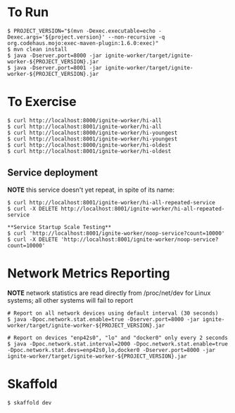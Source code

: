 # To Run

    $ PROJECT_VERSION="$(mvn -Dexec.executable=echo -Dexec.args='${project.version}' --non-recursive -q org.codehaus.mojo:exec-maven-plugin:1.6.0:exec)"
    $ mvn clean install
    $ java -Dserver.port=8000 -jar ignite-worker/target/ignite-worker-${PROJECT_VERSION}.jar
    $ java -Dserver.port=8001 -jar ignite-worker/target/ignite-worker-${PROJECT_VERSION}.jar

# To Exercise

    $ curl http://localhost:8000/ignite-worker/hi-all
    $ curl http://localhost:8001/ignite-worker/hi-all
    $ curl http://localhost:8000/ignite-worker/hi-youngest
    $ curl http://localhost:8001/ignite-worker/hi-youngest
    $ curl http://localhost:8000/ignite-worker/hi-oldest
    $ curl http://localhost:8001/ignite-worker/hi-oldest

## Service deployment

**NOTE** this service doesn't yet repeat, in spite of its name:

    $ curl http://localhost:8001/ignite-worker/hi-all-repeated-service
    $ curl -X DELETE http://localhost:8001/ignite-worker/hi-all-repeated-service

    **Service Startup Scale Testing**
    $ curl 'http://localhost:8001/ignite-worker/noop-service?count=10000'
    $ curl -X DELETE 'http://localhost:8001/ignite-worker/noop-service?count=10000'

# Network Metrics Reporting

**NOTE** network statistics are read directly from /proc/net/dev for Linux systems; all other systems will fail to report

    # Report on all network devices using default interval (30 seconds)
    $ java -Dpoc.network.stat.enable=true -Dserver.port=8000 -jar ignite-worker/target/ignite-worker-${PROJECT_VERSION}.jar 

    # Report on devices "enp42s0", "lo" and "docker0" only every 2 seconds
    $ java -Dpoc.network.stat.interval=2000 -Dpoc.network.stat.enable=true -Dpoc.network.stat.devs=enp42s0,lo,docker0 -Dserver.port=8000 -jar ignite-worker/target/ignite-worker-${PROJECT_VERSION}.jar 

# Skaffold

    $ skaffold dev
